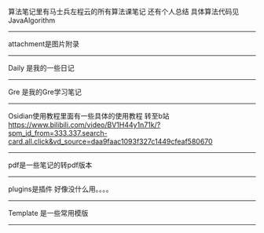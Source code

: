 
算法笔记里有马士兵左程云的所有算法课笔记 还有个人总结 具体算法代码见JavaAlgorithm

--------
attachment是图片附录

---------------
Daily 是我的一些日记

---------
Gre 是我的Gre学习笔记

------
Osidian使用教程里面有一些具体的使用教程 
转至b站 https://www.bilibili.com/video/BV1H44y1n71k/?spm_id_from=333.337.search-card.all.click&vd_source=daa9faac1093f327c1449cfeaf580670

------
pdf是一些笔记的转pdf版本

----------
plugins是插件 好像没什么用。。。。

-------
Template 是一些常用模版

--------